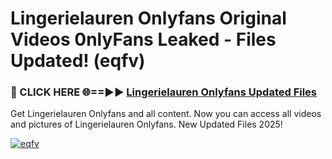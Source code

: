# Lingerielauren Onlyfans Original Videos 0nlyFans Leaked - Files Updated! (eqfv)

<h3>🔴 CLICK HERE 🌐==►► <a href="https://tinyurl.com/ehrbuxhb" rel="nofollow">Lingerielauren Onlyfans Updated Files</a></h3>

Get Lingerielauren Onlyfans and all content. Now you can access all videos and pictures of Lingerielauren Onlyfans. New Updated Files 2025!

[![eqfv](https://i.imgur.com/lVYEuWS.gif)](https://tinyurl.com/ehrbuxhb)
